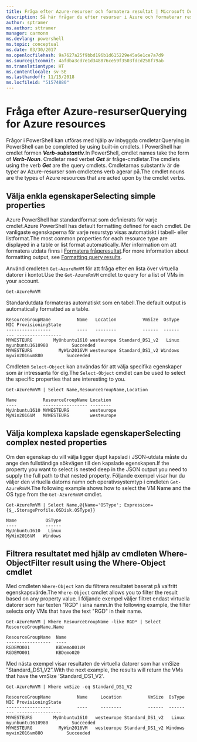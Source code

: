 ```yaml
---
title: Fråga efter Azure-resurser och formatera resultat | Microsoft Docs
description: Så här frågar du efter resurser i Azure och formaterar resultaten.
author: sptramer
ms.author: sttramer
manager: carmonm
ms.devlang: powershell
ms.topic: conceptual
ms.date: 03/30/2017
ms.openlocfilehash: 9a7627a25f9bbd196b1d615229e45a6e1ce7a7d9
ms.sourcegitcommit: 4afdba3cd7e1d348876ce59f3503fdcd258f79ab
ms.translationtype: HT
ms.contentlocale: sv-SE
ms.lasthandoff: 11/15/2018
ms.locfileid: "51574880"
---
```

# <a name="querying-for-azure-resources"></a><span data-ttu-id="6275f-103">Fråga efter Azure-resurser</span><span class="sxs-lookup"><span data-stu-id="6275f-103">Querying for Azure resources</span></span>

<span data-ttu-id="6275f-104">Frågor i PowerShell kan utföras med hjälp av inbyggda cmdletar.</span><span class="sxs-lookup"><span data-stu-id="6275f-104">Querying in PowerShell can be completed by using built-in cmdlets.</span></span> <span data-ttu-id="6275f-105">I PowerShell har cmdlet formen **_Verb-substantiv_**.</span><span class="sxs-lookup"><span data-stu-id="6275f-105">In PowerShell, cmdlet names take the form of **_Verb-Noun_**.</span></span> <span data-ttu-id="6275f-106">Cmdletar med verbet **_Get_** är fråge-cmdletar.</span><span class="sxs-lookup"><span data-stu-id="6275f-106">The cmdlets using the verb **_Get_** are the query cmdlets.</span></span> <span data-ttu-id="6275f-107">Cmdletarnas substantiv är de typer av Azure-resurser som cmdletens verb agerar på.</span><span class="sxs-lookup"><span data-stu-id="6275f-107">The cmdlet nouns are the types of Azure resources that are acted upon by the cmdlet verbs.</span></span>

## <a name="selecting-simple-properties"></a><span data-ttu-id="6275f-108">Välja enkla egenskaper</span><span class="sxs-lookup"><span data-stu-id="6275f-108">Selecting simple properties</span></span>

<span data-ttu-id="6275f-109">Azure PowerShell har standardformat som definierats för varje cmdlet.</span><span class="sxs-lookup"><span data-stu-id="6275f-109">Azure PowerShell has default formatting defined for each cmdlet.</span></span> <span data-ttu-id="6275f-110">De vanligaste egenskaperna för varje resurstyp visas automatiskt i tabell- eller listformat.</span><span class="sxs-lookup"><span data-stu-id="6275f-110">The most common properties for each resource type are displayed in a table or list format automatically.</span></span> <span data-ttu-id="6275f-111">Mer information om att formatera utdata finns i [Formatera frågeresultat](formatting-output.md).</span><span class="sxs-lookup"><span data-stu-id="6275f-111">For more information about formatting output, see [Formatting query results](formatting-output.md).</span></span>

<span data-ttu-id="6275f-112">Använd cmdleten `Get-AzureRmVM` för att fråga efter en lista över virtuella datorer i kontot.</span><span class="sxs-lookup"><span data-stu-id="6275f-112">Use the `Get-AzureRmVM` cmdlet to query for a list of VMs in your account.</span></span>

```powershell-interactive
Get-AzureRmVM
```

<span data-ttu-id="6275f-113">Standardutdata formateras automatiskt som en tabell.</span><span class="sxs-lookup"><span data-stu-id="6275f-113">The default output is automatically formatted as a table.</span></span>

```output
ResourceGroupName          Name   Location          VmSize  OsType              NIC ProvisioningState
-----------------          ----   --------          ------  ------              --- -----------------
MYWESTEURG        MyUnbuntu1610 westeurope Standard_DS1_v2   Linux myunbuntu1610980         Succeeded
MYWESTEURG          MyWin2016VM westeurope Standard_DS1_v2 Windows   mywin2016vm880         Succeeded
```

<span data-ttu-id="6275f-114">Cmdleten `Select-Object` kan användas för att välja specifika egenskaper som är intressanta för dig.</span><span class="sxs-lookup"><span data-stu-id="6275f-114">The `Select-Object` cmdlet can be used to select the specific properties that are interesting to you.</span></span>

```powershell-interactive
Get-AzureRmVM | Select Name,ResourceGroupName,Location
```

```output
Name          ResourceGroupName Location
----          ----------------- --------
MyUnbuntu1610 MYWESTEURG        westeurope
MyWin2016VM   MYWESTEURG        westeurope
```

## <a name="selecting-complex-nested-properties"></a><span data-ttu-id="6275f-115">Välja komplexa kapslade egenskaper</span><span class="sxs-lookup"><span data-stu-id="6275f-115">Selecting complex nested properties</span></span>

<span data-ttu-id="6275f-116">Om den egenskap du vill välja ligger djupt kapslad i JSON-utdata måste du ange den fullständiga sökvägen till den kapslade egenskapen.</span><span class="sxs-lookup"><span data-stu-id="6275f-116">If the property you want to select is nested deep in the JSON output you need to supply the full path to that nested property.</span></span> <span data-ttu-id="6275f-117">Följande exempel visar hur du väljer den virtuella datorns namn och operativsystemtyp i cmdleten `Get-AzureRmVM`.</span><span class="sxs-lookup"><span data-stu-id="6275f-117">The following example shows how to select the VM Name and the OS type from the `Get-AzureRmVM` cmdlet.</span></span>

```powershell-interactive
Get-AzureRmVM | Select Name,@{Name='OSType'; Expression={$_.StorageProfile.OSDisk.OSType}}
```

```output
Name           OSType
----           ------
MyUnbuntu1610   Linux
MyWin2016VM   Windows
```

## <a name="filter-result-using-the-where-object-cmdlet"></a><span data-ttu-id="6275f-118">Filtrera resultatet med hjälp av cmdleten Where-Object</span><span class="sxs-lookup"><span data-stu-id="6275f-118">Filter result using the Where-Object cmdlet</span></span>

<span data-ttu-id="6275f-119">Med cmdleten `Where-Object` kan du filtrera resultatet baserat på valfritt egenskapsvärde.</span><span class="sxs-lookup"><span data-stu-id="6275f-119">The `Where-Object` cmdlet allows you to filter the result based on any property value.</span></span> <span data-ttu-id="6275f-120">I följande exempel väljer filtret endast virtuella datorer som har texten "RGD" i sina namn.</span><span class="sxs-lookup"><span data-stu-id="6275f-120">In the following example, the filter selects only VMs that have the text "RGD" in their name.</span></span>

```powershell-interactive
Get-AzureRmVM | Where ResourceGroupName -like RGD* | Select ResourceGroupName,Name
```

```output
ResourceGroupName  Name
-----------------  ----
RGDEMO001          KBDemo001VM
RGDEMO001          KBDemo020
```

<span data-ttu-id="6275f-121">Med nästa exempel visar resultaten de virtuella datorer som har vmSize ”Standard_DS1_V2”.</span><span class="sxs-lookup"><span data-stu-id="6275f-121">With the next example, the results will return the VMs that have the vmSize 'Standard_DS1_V2'.</span></span>

```powershell-interactive
Get-AzureRmVM | Where vmSize -eq Standard_DS1_V2
```

```output
ResourceGroupName          Name     Location          VmSize  OsType              NIC ProvisioningState
-----------------          ----     --------          ------  ------              --- -----------------
MYWESTEURG        MyUnbuntu1610   westeurope Standard_DS1_v2   Linux myunbuntu1610980         Succeeded
MYWESTEURG          MyWin2016VM   westeurope Standard_DS1_v2 Windows   mywin2016vm880         Succeeded
```
